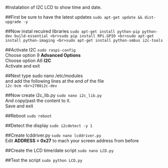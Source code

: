#Instalation of I2C LCD to show time and date.

##First be sure to have the latest updates
`sudo apt-get update && dist-upgrade -y`

##Now instal recuired libraries
`sudo apt-get install python-pip python-dev build-essential
<br>sudo pip install RPi.GPIO
<br>sudo apt-get install python-imaging
<br>sudo apt-get install python-smbus i2c-tools`

##Activate I2C
`sudo raspi-config`
<br>Choose option 9 **Advanced Options**
<br>Choose option A6 **I2C**
<br>Activate and exit

##Next type
sudo nano /etc/modules
<br>and add the following lines at the end of the file
<br>`i2c-bcm
<br>2708i2c-dev`

##Now create i2c_lib.py
`sudo nano i2c_lib.py`
<br>And copy/past the content to it.
<br>Save and exit

##Reboot
`sudo reboot`

##Detect the display
`sudo i2cdetect -y 1`

##Create lcddriver.py
`sudo nano lcddriver.py`
<br>Edit **ADDRESS = 0x27** to mach your screen address from before

##Create the LCD time/date script
`sudo nano LCD.py`

##Test the script
`sudo python LCD.py`